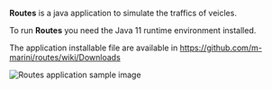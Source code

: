 **Routes** is a java application to  simulate the traffics of veicles.

To run **Routes** you need the Java 11 runtime environment installed.

The application installable file are available in https://github.com/m-marini/routes/wiki/Downloads

![Routes application sample image](https://raw.github.com/m-marini/routes/master/Routes/images/routes-sample.png)
